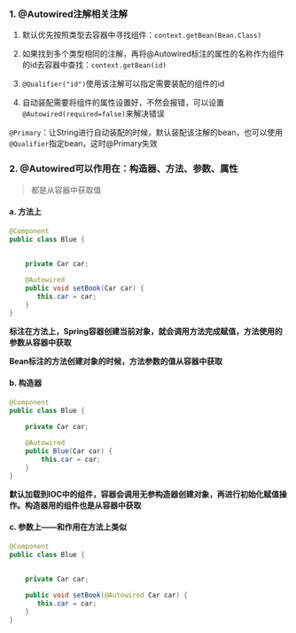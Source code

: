 ### 1. @Autowired注解相关注解

1. 默认优先按照类型去容器中寻找组件：`context.getBean(Bean.Class)`

2. 如果找到多个类型相同的注解，再将@Autowired标注的属性的名称作为组件的id去容器中查找：`context.getBean(id)`

3. `@Qualifier("id")`使用该注解可以指定需要装配的组件的id

4. 自动装配需要将组件的属性设置好，不然会报错，可以设置`@Autowired(required=false)`来解决错误

   

`@Primary`：让String进行自动装配的时候，默认装配该注解的bean，也可以使用`@Qualifier`指定bean，这时@Primary失效

### 2. @Autowired可以作用在：构造器、方法、参数、属性

> 都是从容器中获取值

#### a. 方法上

```java
@Component
public class Blue {
    
    
    private Car car;

    @Autowired
    public void setBook(Car car) {
       this.car = car;
    }
}
```

**标注在方法上，Spring容器创建当前对象，就会调用方法完成赋值，方法使用的参数从容器中获取**

**Bean标注的方法创建对象的时候，方法参数的值从容器中获取**

#### b. 构造器

```java
@Component
public class Blue {
    
    private Car car;

    @Autowired
    public Blue(Car car) {
        this.car = car;
    }
}
```

**默认加载到IOC中的组件，容器会调用无参构造器创建对象，再进行初始化赋值操作。构造器用的组件也是从容器中获取**

#### c. 参数上——和作用在方法上类似

```java
@Component
public class Blue {
    
    
    private Car car;

    public void setBook(@Autowired Car car) {
       this.car = car;
    }
}
```


